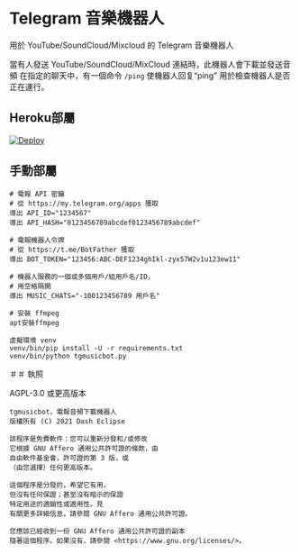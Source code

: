 # Telegram 音樂機器人

用於 YouTube/SoundCloud/Mixcloud 的 Telegram 音樂機器人

當有人發送 YouTube/SoundCloud/MixCloud 連結時，此機器人會下載並發送音頻
在指定的聊天中，有一個命令 `/ping` 使機器人回复“ping”
用於檢查機器人是否正在運行。

## Heroku部屬

[![Deploy](https://www.herokucdn.com/deploy/button.svg)](https://heroku.com/deploy?template=https://github.com/makubex2010/tgmusicbot)

## 手動部屬

```
# 電報 API 密鑰
# 從 https://my.telegram.org/apps 獲取
導出 API_ID="1234567"
導出 API_HASH="0123456789abcdef0123456789abcdef"

# 電報機器人令牌
# 從 https://t.me/BotFather 獲取
導出 BOT_TOKEN="123456:ABC-DEF1234ghIkl-zyx57W2v1u123ew11"

# 機器人服務的一個或多個用戶/組用戶名/ID，
# 用空格隔開
導出 MUSIC_CHATS="-100123456789 用戶名"

# 安裝 ffmpeg
apt安裝ffmpeg

虛擬環境 venv
venv/bin/pip install -U -r requirements.txt
venv/bin/python tgmusicbot.py
```

＃＃ 執照

AGPL-3.0 或更高版本

```
tgmusicbot，電報音頻下載機器人
版權所有 (C) 2021 Dash Eclipse

該程序是免費軟件：您可以重新分發和/或修改
它根據 GNU Affero 通用公共許可證的條款，由
自由軟件基金會，許可證的第 3 版，或
（由您選擇）任何更高版本。

這個程序是分發的，希望它有用，
但沒有任何保證；甚至沒有暗示的保證
特定用途的適銷性或適用性。見
有關更多詳細信息，請參閱 GNU Affero 通用公共許可證。

您應該已經收到一份 GNU Affero 通用公共許可證的副本
隨著這個程序。如果沒有，請參閱 <https://www.gnu.org/licenses/>。
```

